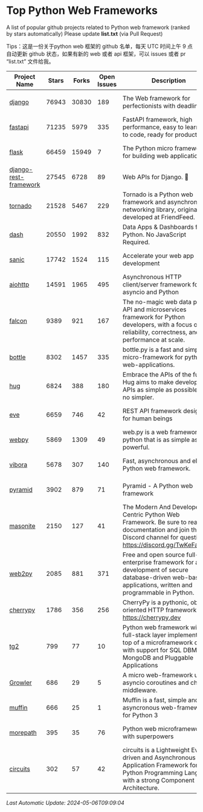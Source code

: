 # Top Python Web Frameworks
A list of popular github projects related to Python web framework (ranked by stars automatically)
Please update **list.txt** (via Pull Request)

Tips：这是一份关于python web 框架的 github 名单，每天 UTC 时间上午 9 点自动更新 github 状态，如果有新的 web 或者 api 框架，可以 issues 或者 pr “list.txt” 文件给我。

| Project Name | Stars | Forks | Open Issues | Description | Last Commit |
| ------------ | ----- | ----- | ----------- | ----------- | ----------- |
| [django](https://github.com/django/django) | 76943 | 30830 | 189 | The Web framework for perfectionists with deadlines. | 2024-05-04 09:30:36 |
| [fastapi](https://github.com/tiangolo/fastapi) | 71235 | 5979 | 335 | FastAPI framework, high performance, easy to learn, fast to code, ready for production | 2024-05-05 21:35:58 |
| [flask](https://github.com/pallets/flask) | 66459 | 15949 | 7 | The Python micro framework for building web applications. | 2024-05-02 12:10:51 |
| [django-rest-framework](https://github.com/encode/django-rest-framework) | 27545 | 6728 | 89 | Web APIs for Django. 🎸 | 2024-04-30 16:28:27 |
| [tornado](https://github.com/tornadoweb/tornado) | 21528 | 5467 | 229 | Tornado is a Python web framework and asynchronous networking library, originally developed at FriendFeed. | 2024-04-12 14:24:33 |
| [dash](https://github.com/plotly/dash) | 20550 | 1992 | 832 | Data Apps & Dashboards for Python. No JavaScript Required. | 2024-05-03 15:34:24 |
| [sanic](https://github.com/sanic-org/sanic) | 17742 | 1524 | 115 |  Accelerate your web app development  | Build fast. Run fast. | 2024-04-09 06:23:58 |
| [aiohttp](https://github.com/aio-libs/aiohttp) | 14591 | 1965 | 495 | Asynchronous HTTP client/server framework for asyncio and Python | 2024-05-03 00:39:10 |
| [falcon](https://github.com/falconry/falcon) | 9389 | 921 | 167 | The no-magic web data plane API and microservices framework for Python developers, with a focus on reliability, correctness, and performance at scale. | 2024-04-17 17:19:18 |
| [bottle](https://github.com/bottlepy/bottle) | 8302 | 1457 | 335 | bottle.py is a fast and simple micro-framework for python web-applications. | 2024-01-03 22:31:48 |
| [hug](https://github.com/hugapi/hug) | 6824 | 388 | 180 | Embrace the APIs of the future. Hug aims to make developing APIs as simple as possible, but no simpler. | 2023-06-30 13:14:01 |
| [eve](https://github.com/pyeve/eve) | 6659 | 746 | 42 | REST API framework designed for human beings | 2023-07-10 07:05:49 |
| [webpy](https://github.com/webpy/webpy) | 5869 | 1309 | 49 | web.py is a web framework for python that is as simple as it is powerful.  | 2024-04-30 12:34:33 |
| [vibora](https://github.com/vibora-io/vibora) | 5678 | 307 | 140 | Fast, asynchronous and elegant Python web framework. | 2019-02-11 10:54:12 |
| [pyramid](https://github.com/Pylons/pyramid) | 3902 | 879 | 71 | Pyramid - A Python web framework | 2024-03-03 23:38:59 |
| [masonite](https://github.com/MasoniteFramework/masonite) | 2150 | 127 | 41 | The Modern And Developer Centric Python Web Framework. Be sure to read the documentation and join the Discord channel for questions: https://discord.gg/TwKeFahmPZ | 2024-04-04 19:49:42 |
| [web2py](https://github.com/web2py/web2py) | 2085 | 881 | 371 | Free and open source full-stack enterprise framework for agile development of secure database-driven web-based applications, written and programmable in Python. | 2024-01-16 04:53:27 |
| [cherrypy](https://github.com/cherrypy/cherrypy) | 1786 | 356 | 256 | CherryPy is a pythonic, object-oriented HTTP framework.      https://cherrypy.dev | 2024-04-22 23:41:04 |
| [tg2](https://github.com/TurboGears/tg2) | 799 | 77 | 10 | Python web framework with full-stack layer implemented on top of a microframework core with support for SQL DBMS, MongoDB and Pluggable Applications | 2024-03-25 21:31:11 |
| [Growler](https://github.com/pyGrowler/Growler) | 686 | 29 | 5 | A micro web-framework using asyncio coroutines and chained middleware. | 2020-03-08 07:51:41 |
| [muffin](https://github.com/klen/muffin) | 666 | 25 | 1 | Muffin is a fast, simple and asyncronous web-framework for Python 3 | 2023-10-11 08:53:36 |
| [morepath](https://github.com/morepath/morepath) | 395 | 35 | 76 | Python web microframework with superpowers | 2022-05-29 18:09:39 |
| [circuits](https://github.com/circuits/circuits) | 302 | 57 | 42 | circuits is a Lightweight Event driven and Asynchronous Application Framework for the Python Programming Language with a strong Component Architecture. | 2024-04-03 22:38:28 |

*Last Automatic Update: 2024-05-06T09:09:04*